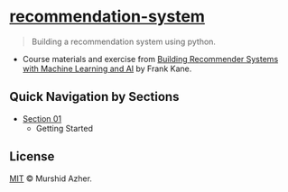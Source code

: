 # [recommendation-system](https://github.com/murshidazher/recommendation-system)

> Building a recommendation system using python. 

- Course materials and exercise from [Building Recommender Systems with Machine Learning and AI](https://www.udemy.com/course/building-recommender-systems-with-machine-learning-and-ai/) by Frank Kane.

## Quick Navigation by Sections

- [Section 01](./)
  - Getting Started

## License

[MIT](./LICENSE) © Murshid Azher.
